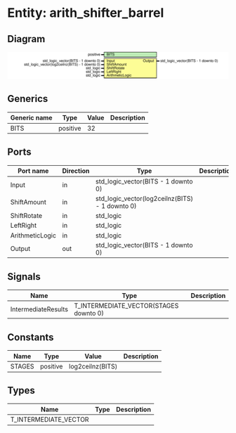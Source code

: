 # Entity: arith_shifter_barrel
## Diagram
![Diagram](arith_shifter_barrel.svg "Diagram")
## Generics
| Generic name | Type     | Value | Description |
| ------------ | -------- | ----- | ----------- |
| BITS         | positive | 32    |             |
## Ports
| Port name       | Direction | Type                                            | Description |
| --------------- | --------- | ----------------------------------------------- | ----------- |
| Input           | in        | std_logic_vector(BITS - 1 downto 0)             |             |
| ShiftAmount     | in        | std_logic_vector(log2ceilnz(BITS) - 1 downto 0) |             |
| ShiftRotate     | in        | std_logic                                       |             |
| LeftRight       | in        | std_logic                                       |             |
| ArithmeticLogic | in        | std_logic                                       |             |
| Output          | out       | std_logic_vector(BITS - 1 downto 0)             |             |
## Signals
| Name                | Type                                   | Description |
| ------------------- | -------------------------------------- | ----------- |
| IntermediateResults | T_INTERMEDIATE_VECTOR(STAGES downto 0) |             |
## Constants
| Name   | Type     | Value             | Description |
| ------ | -------- | ----------------- | ----------- |
| STAGES | positive |  log2ceilnz(BITS) |             |
## Types
| Name                  | Type | Description |
| --------------------- | ---- | ----------- |
| T_INTERMEDIATE_VECTOR |      |             |
